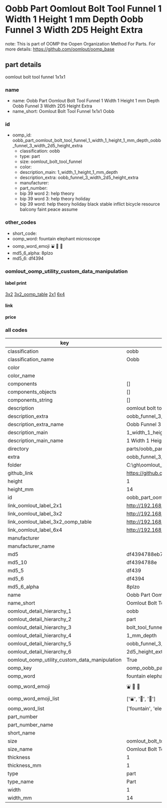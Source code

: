 # Oobb Part Oomlout Bolt Tool Funnel 1 Width 1 Height 1 mm Depth Oobb Funnel 3 Width 2D5 Height Extra  

note: This is part of OOMP the Oopen Organization Method For Parts. For more details: https://github.com/oomlout/oomp_base

##  part details
  



oomlout bolt tool funnel 1x1x1



### name
* name: Oobb Part Oomlout Bolt Tool Funnel 1 Width 1 Height 1 mm Depth Oobb Funnel 3 Width 2D5 Height Extra
* name_short: Oomlout Bolt Tool Funnel 1x1x1 Oobb
### id
* oomp_id: oobb_part_oomlout_bolt_tool_funnel_1_width_1_height_1_mm_depth_oobb_funnel_3_width_2d5_height_extra
  * classification: oobb
  * type: part
  * size: oomlout_bolt_tool_funnel
  * color: 
  * description_main: 1_width_1_height_1_mm_depth
  * description_extra: oobb_funnel_3_width_2d5_height_extra
  * manufacturer: 
  * part_number: 
  * bip 39 word 2: help theory
  * bip 39 word 3: help theory holiday
  * bip 39 word: help theory holiday black stable inflict bicycle resource balcony faint peace assume

### other_codes
* short_code: 
* oomp_word: fountain elephant microscope
* oomp_word_emoji :fountain: :elephant: :microscope:
* md5_6_alpha: 8plzo
* md5_6: df4394






### oomlout_oomp_utility_custom_data_manipulation
#### label print
[3x2](http://192.168.1.245:1112/?label=oomp%208plzo)
[3x2_oomp_table](http://192.168.1.108:1112/?label=oomp%208plzo)
[2x1](http://192.168.1.242:1112/?label=oomp%208plzo)
[6x4](http://192.168.1.55:1112/?label=oomp%208plzo)    

#### link

                              

#### price







### all codes 
| key | value |  
| --- | --- |  
| classification | oobb |  
| classification_name | Oobb |  
| color |  |  
| color_name |  |  
| components | [] |  
| components_objects | [] |  
| components_string | [] |  
| description | oomlout bolt tool funnel 1x1x1 |  
| description_extra | oobb_funnel_3_width_2d5_height_extra |  
| description_extra_name | Oobb Funnel 3 Width 2D5 Height Extra |  
| description_main | 1_width_1_height_1_mm_depth |  
| description_main_name | 1 Width 1 Height 1 mm Depth |  
| directory | parts/oobb_part_oomlout_bolt_tool_funnel_1_width_1_height_1_mm_depth_oobb_funnel_3_width_2d5_height_extra |  
| extra | oobb_funnel_3_width_2d5_height |  
| folder | C:\gh\oomlout_oobb_version_4_generated_parts\parts\oobb_part_oomlout_bolt_tool_funnel_1_width_1_height_1_mm_depth_oobb_funnel_3_width_2d5_height_extra |  
| github_link | https://github.com/oomlout/oomlout_oomp_part_src/tree/main/parts/oobb_part_oomlout_bolt_tool_funnel_1_width_1_height_1_mm_depth_oobb_funnel_3_width_2d5_height_extra |  
| height | 1 |  
| height_mm | 14 |  
| id | oobb_part_oomlout_bolt_tool_funnel_1_width_1_height_1_mm_depth_oobb_funnel_3_width_2d5_height_extra |  
| link_oomlout_label_2x1 | http://192.168.1.242:1112/?label=oomp%208plzo |  
| link_oomlout_label_3x2 | http://192.168.1.245:1112/?label=oomp%208plzo |  
| link_oomlout_label_3x2_oomp_table | http://192.168.1.108:1112/?label=oomp%208plzo |  
| link_oomlout_label_6x4 | http://192.168.1.55:1112/?label=oomp%208plzo |  
| manufacturer |  |  
| manufacturer_name |  |  
| md5 | df4394788eb782bdcde9e16ed9b81358 |  
| md5_10 | df4394788e |  
| md5_5 | df439 |  
| md5_6 | df4394 |  
| md5_6_alpha | 8plzo |  
| name | Oobb Part Oomlout Bolt Tool Funnel 1 Width 1 Height 1 mm Depth Oobb Funnel 3 Width 2D5 Height Extra |  
| name_short | Oomlout Bolt Tool Funnel 1x1x1 Oobb |  
| oomlout_detail_hierarchy_1 | oobb |  
| oomlout_detail_hierarchy_2 | part |  
| oomlout_detail_hierarchy_3 | bolt_tool_funnel |  
| oomlout_detail_hierarchy_4 | 1_mm_depth |  
| oomlout_detail_hierarchy_5 | oobb_funnel_3_width |  
| oomlout_detail_hierarchy_6 | 2d5_height_extra |  
| oomlout_oomp_utility_custom_data_manipulation | True |  
| oomp_key | oomp_oobb_part_oomlout_bolt_tool_funnel_1_width_1_height_1_mm_depth_oobb_funnel_3_width_2d5_height_extra |  
| oomp_word | fountain elephant microscope |  
| oomp_word_emoji | :fountain: :elephant: :microscope: |  
| oomp_word_emoji_list | [':fountain:', ':elephant:', ':microscope:'] |  
| oomp_word_list | ['fountain', 'elephant', 'microscope'] |  
| part_number |  |  
| part_number_name |  |  
| short_name |  |  
| size | oomlout_bolt_tool_funnel |  
| size_name | Oomlout Bolt Tool Funnel |  
| thickness | 1 |  
| thickness_mm | 1 |  
| type | part |  
| type_name | Part |  
| width | 1 |  
| width_mm | 14 |  
